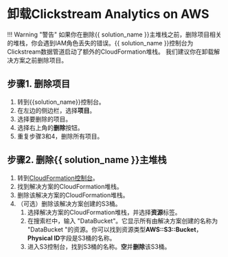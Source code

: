 # 卸载Clickstream Analytics on AWS

!!! Warning "警告"
    如果你在删除{{ solution_name }}主堆栈之前，删除项目相关的堆栈，你会遇到IAM角色丢失的错误。{{ solution_name }}控制台为Clickstream数据管道启动了额外的CloudFormation堆栈。
    我们建议你在卸载解决方案之前删除项目。

## 步骤1. 删除项目

1. 转到{{solution_name}}控制台。
2. 在左边的侧边栏，选择**项目**。
3. 选择要删除的项目。
4. 选择右上角的**删除**按钮。
5. 重复步骤3和4，删除所有项目。

## 步骤2. 删除{{ solution_name }}主堆栈

1. 转到[CloudFormation控制台][cloudformation]。
2. 找到解决方案的CloudFormation堆栈。
3. 删除该解决方案的CloudFormation堆栈。
4. （可选）删除该解决方案创建的S3桶。
    1. 选择解决方案的CloudFormation堆栈，并选择**资源**标签。
    2. 在搜索栏中，输入 "DataBucket"。它显示所有由解决方案创建的名称为 "DataBucket "的资源。你可以找到资源类型**AWS::S3::Bucket**，**Physical ID**字段是S3桶的名称。
    3. 进入S3控制台，找到S3桶的名称。**空**并**删除**该S3桶。

[cloudformation]: https://console.aws.amazon.com/cloudfromation/
